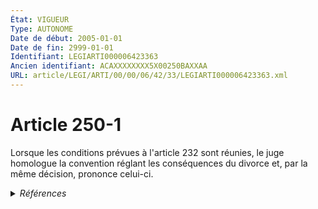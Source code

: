 ```yaml
---
État: VIGUEUR
Type: AUTONOME
Date de début: 2005-01-01
Date de fin: 2999-01-01
Identifiant: LEGIARTI000006423363
Ancien identifiant: ACAXXXXXXXX5X00250BAXXAA
URL: article/LEGI/ARTI/00/00/06/42/33/LEGIARTI000006423363.xml
---
```


<h1>Article 250-1</h1>

Lorsque les conditions prévues à l'article 232 sont réunies, le juge homologue
la convention réglant les conséquences du divorce et, par la même décision,
prononce celui-ci.


<details>
  <summary><em>Références</em></summary>

  <h2>Articles faisant référence à l'article</h2>
  
  <ul>
    <li>
      <a href="https://legal.tricoteuses.fr//redirection/LEGIARTI000006423013?vers=git&vers=legifrance">Code civil - article 232 AUTONOME MODIFIE, en vigueur du 2005-01-01 au 2017-01-01</a> CITATION cible
    </li>
    <li>
      <a href="https://legal.tricoteuses.fr//redirection/LEGIARTI000006284802?vers=git&vers=legifrance">LOI n° 2004-439 du 26 mai 2004 relative au divorce - article 9 ENTIEREMENT_MODIF</a> CREATION cible
    </li>
    <li>
      <a href="https://legal.tricoteuses.fr//redirection/LEGIARTI000006423012?vers=git&vers=legifrance">Code civil - article 232 AUTONOME MODIFIE, en vigueur du 1976-01-01 au 2005-01-01</a> CITATION cible
    </li>
    <li>
      <a href="https://legal.tricoteuses.fr//redirection/LEGIARTI000033460857?vers=git&vers=legifrance">Code civil - article 232 AUTONOME VIGUEUR, en vigueur depuis le 2017-01-01</a> CITATION cible
    </li>
  </ul>
  
  <h2>Textes faisant référence à l'article</h2>
  
  <ul>
    <li>
      <a href="https://legal.tricoteuses.fr//redirection/JORFTEXT000000439268?vers=git&vers=legifrance">LOI n° 2004-439 du 26 mai 2004 relative au divorce</a> SPEC_APPLI cible
    </li>
  </ul>
  
  <h2>Références faites par l'article</h2>
  
  <ul>
    <li>
      CODIFICATION source Loi 1803-03-14
    </li>
    <li>
      2004-05-26 SPEC_APPLI source <a href="https://legal.tricoteuses.fr//redirection/JORFTEXT000000439268?vers=git&vers=legifrance">LOI n° 2004-439 du 26 mai 2004 relative au divorce</a>
    </li>
    <li>
      2004-05-26 CREATION source <a href="https://legal.tricoteuses.fr//redirection/LEGIARTI000006284802?vers=git&vers=legifrance">LOI n° 2004-439 du 26 mai 2004 relative au divorce - article 9 ENTIEREMENT_MODIF</a>
    </li>
    <li>
      2999-01-01 CITATION source <a href="https://legal.tricoteuses.fr//redirection/LEGIARTI000006423012?vers=git&vers=legifrance">Code civil - article 232 AUTONOME MODIFIE, en vigueur du 1976-01-01 au 2005-01-01</a>
    </li>
  </ul>
</details>
